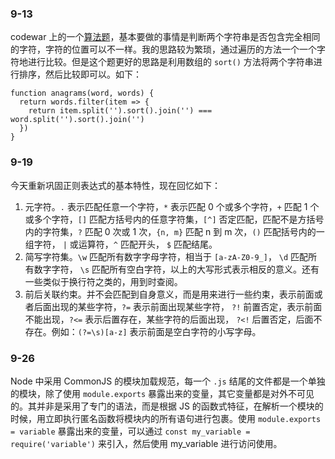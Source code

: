 ### 9-13
codewar 上的一个[算法题](https://www.codewars.com/kata/where-my-anagrams-at/train/javascript)，基本要做的事情是判断两个字符串是否包含完全相同的字符，字符的位置可以不一样。我的思路较为繁琐，通过遍历的方法一个一个字符地进行比较。但是这个题更好的思路是利用数组的 `sort()` 方法将两个字符串进行排序，然后比较即可以。如下：

``` JS
function anagrams(word, words) {
  return words.filter(item => {
    return item.split('').sort().join('') === word.split('').sort().join('')
  })
}
```

### 9-19
今天重新巩固正则表达式的基本特性，现在回忆如下：
1. 元字符。`.` 表示匹配任意一个字符，`*` 表示匹配 0 个或多个字符，`+` 匹配 1 个或多个字符，`[]` 匹配方括号内的任意字符集，`[^]` 否定匹配，匹配不是方括号内的字符集，`?` 匹配 0 次或 1 次，`{n, m}` 匹配 n 到 m 次，`()` 匹配括号内的一组字符， `|` 或运算符，`^` 匹配开头， `$` 匹配结尾。
2. 简写字符集。`\w` 匹配所有数字字母字符，相当于 `[a-zA-Z0-9_]`， `\d` 匹配所有数字字符， `\s` 匹配所有空白字符，以上的大写形式表示相反的意义。还有一些类似于换行符之类的，用到时查阅。
3. 前后关联约束。并不会匹配到自身意义，而是用来进行一些约束，表示前面或者后面出现的某些字符，`?=` 表示前面出现某些字符， `?!` 前置否定，表示前面不能出现，`?<=` 表示后置存在，某些字符的后面出现， `?<!` 后置否定，后面不存在。例如：`(?=\s)[a-z]` 表示前面是空白字符的小写字母。

### 9-26
Node 中采用 CommonJS 的模块加载规范，每一个 `.js` 结尾的文件都是一个单独的模块，除了使用 `module.exports` 暴露出来的变量，其它变量都是对外不可见的。其并非是采用了专门的语法，而是根据 JS 的函数式特征，在解析一个模块的时候，用立即执行匿名函数将模块内的所有语句进行包裹。使用 `module.exports = variable` 暴露出来的变量，可以通过 `const my_variable = require('variable')`  来引入，然后使用 my_variable 进行访问使用。